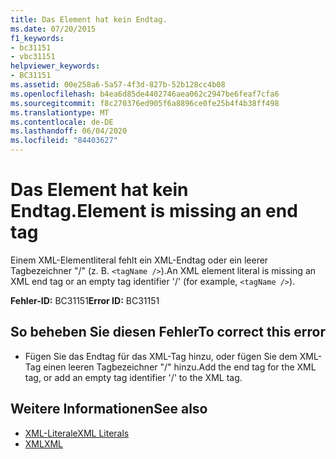 ```yaml
---
title: Das Element hat kein Endtag.
ms.date: 07/20/2015
f1_keywords:
- bc31151
- vbc31151
helpviewer_keywords:
- BC31151
ms.assetid: 00e258a6-5a57-4f3d-827b-52b128cc4b08
ms.openlocfilehash: b4ea6d85de4402746aea062c2947be6feaf7cfa6
ms.sourcegitcommit: f8c270376ed905f6a8896ce0fe25b4f4b38ff498
ms.translationtype: MT
ms.contentlocale: de-DE
ms.lasthandoff: 06/04/2020
ms.locfileid: "84403627"
---
```

# <a name="element-is-missing-an-end-tag"></a><span data-ttu-id="e0d54-102">Das Element hat kein Endtag.</span><span class="sxs-lookup"><span data-stu-id="e0d54-102">Element is missing an end tag</span></span>
<span data-ttu-id="e0d54-103">Einem XML-Elementliteral fehlt ein XML-Endtag oder ein leerer Tagbezeichner "/" (z. B. `<tagName />`).</span><span class="sxs-lookup"><span data-stu-id="e0d54-103">An XML element literal is missing an XML end tag or an empty tag identifier '/' (for example, `<tagName />`).</span></span>  
  
 <span data-ttu-id="e0d54-104">**Fehler-ID:** BC31151</span><span class="sxs-lookup"><span data-stu-id="e0d54-104">**Error ID:** BC31151</span></span>  
  
## <a name="to-correct-this-error"></a><span data-ttu-id="e0d54-105">So beheben Sie diesen Fehler</span><span class="sxs-lookup"><span data-stu-id="e0d54-105">To correct this error</span></span>  
  
- <span data-ttu-id="e0d54-106">Fügen Sie das Endtag für das XML-Tag hinzu, oder fügen Sie dem XML-Tag einen leeren Tagbezeichner "/" hinzu.</span><span class="sxs-lookup"><span data-stu-id="e0d54-106">Add the end tag for the XML tag, or add an empty tag identifier '/' to the XML tag.</span></span>  
  
## <a name="see-also"></a><span data-ttu-id="e0d54-107">Weitere Informationen</span><span class="sxs-lookup"><span data-stu-id="e0d54-107">See also</span></span>

- [<span data-ttu-id="e0d54-108">XML-Literale</span><span class="sxs-lookup"><span data-stu-id="e0d54-108">XML Literals</span></span>](../language-reference/xml-literals/index.md)
- [<span data-ttu-id="e0d54-109">XML</span><span class="sxs-lookup"><span data-stu-id="e0d54-109">XML</span></span>](../programming-guide/language-features/xml/index.md)
